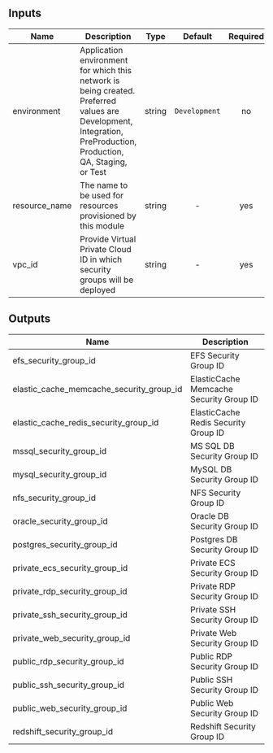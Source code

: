 
## Inputs

| Name | Description | Type | Default | Required |
|------|-------------|:----:|:-----:|:-----:|
| environment | Application environment for which this network is being created. Preferred values are Development, Integration, PreProduction, Production, QA, Staging, or Test | string | `Development` | no |
| resource_name | The name to be used for resources provisioned by this module | string | - | yes |
| vpc_id | Provide Virtual Private Cloud ID in which security groups will be deployed | string | - | yes |

## Outputs

| Name | Description |
|------|-------------|
| efs_security_group_id | EFS Security Group ID |
| elastic_cache_memcache_security_group_id | ElasticCache Memcache Security Group ID |
| elastic_cache_redis_security_group_id | ElasticCache Redis Security Group ID |
| mssql_security_group_id | MS SQL DB Security Group ID |
| mysql_security_group_id | MySQL DB Security Group ID |
| nfs_security_group_id | NFS Security Group ID |
| oracle_security_group_id | Oracle DB Security Group ID |
| postgres_security_group_id | Postgres DB Security Group ID |
| private_ecs_security_group_id | Private ECS Security Group ID |
| private_rdp_security_group_id | Private RDP Security Group ID |
| private_ssh_security_group_id | Private SSH Security Group ID |
| private_web_security_group_id | Private Web Security Group ID |
| public_rdp_security_group_id | Public RDP Security Group ID |
| public_ssh_security_group_id | Public SSH Security Group ID |
| public_web_security_group_id | Public Web Security Group ID |
| redshift_security_group_id | Redshift Security Group ID |

